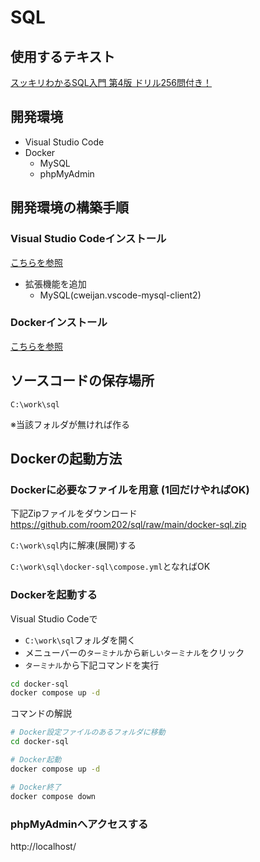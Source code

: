 # SQL

## 使用するテキスト

[スッキリわかるSQL入門 第4版 ドリル256問付き！](https://book.impress.co.jp/books/1123101107)

## 開発環境

- Visual Studio Code
- Docker
  - MySQL
  - phpMyAdmin

## 開発環境の構築手順

###  Visual Studio Codeインストール

[こちらを参照](https://github.com/room202/vscode/)

- 拡張機能を追加
  - MySQL(cweijan.vscode-mysql-client2)

###  Dockerインストール

[こちらを参照](https://github.com/room202/docker/)

## ソースコードの保存場所

`C:\work\sql`

※当該フォルダが無ければ作る

## Dockerの起動方法

### Dockerに必要なファイルを用意 (1回だけやればOK)

下記Zipファイルをダウンロード  
https://github.com/room202/sql/raw/main/docker-sql.zip

`C:\work\sql`内に解凍(展開)する

`C:\work\sql\docker-sql\compose.yml`となればOK

### Dockerを起動する

Visual Studio Codeで
  - `C:\work\sql`フォルダを開く
  - メニューバーの`ターミナル`から`新しいターミナル`をクリック
  - `ターミナル`から下記コマンドを実行

 ```bash
cd docker-sql
docker compose up -d
```

コマンドの解説

 ```bash
# Docker設定ファイルのあるフォルダに移動
cd docker-sql

# Docker起動
docker compose up -d

# Docker終了
docker compose down
```

### phpMyAdminへアクセスする  

http://localhost/


